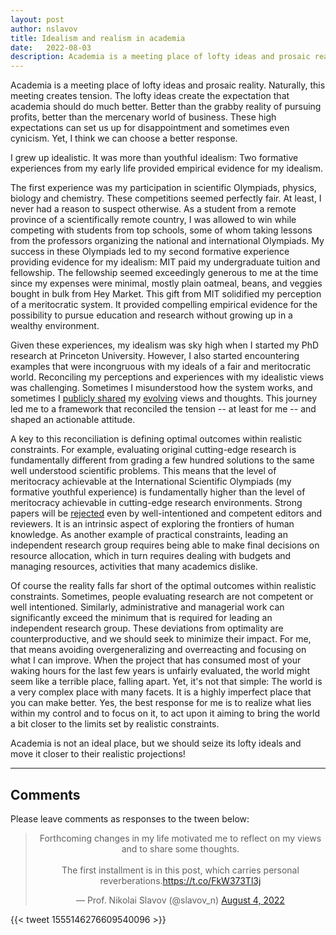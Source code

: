 ```yaml
---
layout: post
author: nslavov
title: Idealism and realism in academia
date:   2022-08-03
description: Academia is a meeting place of lofty ideas and prosaic reality.
---
```




<p class="intro"><span class="dropcap">A</span>cademia is a meeting place of lofty ideas and prosaic reality. Naturally, this meeting creates tension. The lofty ideas create the expectation that academia should do much better. Better than the grabby reality of pursuing profits, better than the mercenary world of business. These high expectations can set us up for disappointment and sometimes even cynicism. Yet, I think we can choose a better response.</p>


I grew up idealistic. It was more than youthful idealism: Two formative experiences from my early life provided empirical evidence for my idealism.


The first experience was my participation in scientific Olympiads, physics, biology and chemistry. These competitions seemed perfectly fair. At least, I never had a reason to suspect otherwise. As a student from a remote province of a scientifically remote country, I was allowed to win while competing with students from top schools, some of whom taking lessons from the professors organizing the national and international Olympiads. My success in these Olympiads led to my second formative experience providing evidence for my idealism: MIT paid my undergraduate tuition and fellowship. The fellowship seemed exceedingly generous to me at the time since my expenses were minimal, mostly plain oatmeal, beans, and veggies bought in bulk from Hey Market. This gift from MIT solidified my perception of a meritocratic system. It provided compelling empirical evidence for the possibility to pursue education and research without growing up in a wealthy environment.


Given these experiences, my idealism was sky high when I started my PhD research at Princeton University. However, I also started encountering examples that were incongruous with my ideals of a fair and meritocratic world. Reconciling my perceptions and experiences with my idealistic views was challenging. Sometimes I misunderstood how the system works, and sometimes I [publicly shared](https://thetech.com/2012/02/07/letters-v132-n1) my [evolving](https://majesticforest.wordpress.com/2020/09/15/my-experience-with-elite-journals/) views and thoughts. This journey led me to a framework that reconciled the tension -- at least for me -- and shaped an actionable attitude.


A key to this reconciliation is defining optimal outcomes within realistic constraints. For example, evaluating original cutting-edge research is fundamentally different from grading a few hundred solutions to the same well understood scientific problems. This means that the level of meritocracy achievable at the International Scientific Olympiads (my formative youthful experience) is fundamentally higher than the level of meritocracy achievable in cutting-edge research environments. Strong papers will be [rejected](https://blog.slavovlab.net/2014/08/15/papers-that-triumphed-over-their-rejections/) even by well-intentioned and competent editors and reviewers. It is an intrinsic aspect of exploring the frontiers of human knowledge. As another example of practical constraints, leading an independent research group requires being able to make final decisions on resource allocation, which in turn requires dealing with budgets and managing resources, activities that many academics dislike.  


Of course the reality falls far short of the optimal outcomes within realistic constraints. Sometimes, people evaluating research are not competent or well intentioned. Similarly, administrative and managerial work can significantly exceed the minimum that is required for leading an independent research group. These deviations from optimality are counterproductive, and we should seek to minimize their impact. For me, that means avoiding overgeneralizing and overreacting and focusing on what I can improve. When the project that has consumed most of your waking hours for the last few years is unfairly evaluated, the world might seem like a terrible place, falling apart. Yet, it's not that simple: The world is a very complex place with many facets. It is a highly imperfect place that you can make better. Yes, the best response for me is to realize what lies within my control and to focus on it, to act upon it aiming to bring the world a bit closer to the limits set by realistic constraints.


Academia is not an ideal place, but we should seize its lofty ideals and move it closer to their realistic projections!


------

## Comments
Please leave comments as responses to the tween below:  


<blockquote class="twitter-tweet" style="text-align: center;"><p lang="en" dir="ltr">Forthcoming changes in my life motivated me to reflect on my views and to share some thoughts.<br><br>The first installment is in this post, which carries personal reverberations.<a href="https://t.co/FkW373Tl3j">https://t.co/FkW373Tl3j</a></p>&mdash; Prof. Nikolai Slavov (@slavov_n) <a href="https://twitter.com/slavov_n/status/1555146276609540096?ref_src=twsrc%5Etfw">August 4, 2022</a></blockquote> <script async src="https://platform.twitter.com/widgets.js" charset="utf-8"></script>


{{< tweet 1555146276609540096 >}}
